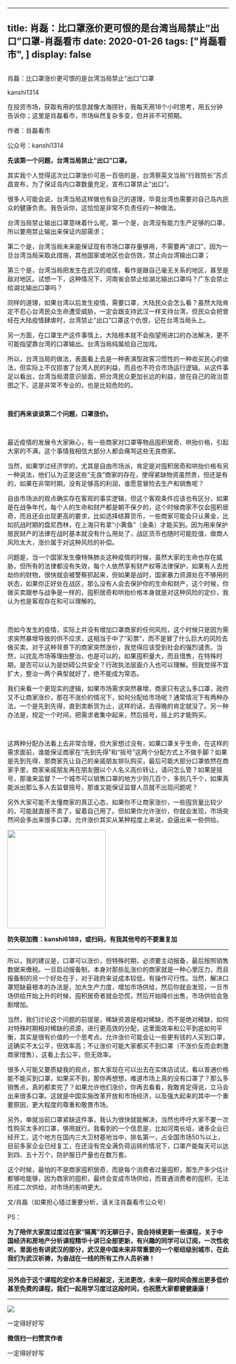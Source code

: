 
---
title:  肖磊：比口罩涨价更可恨的是台湾当局禁止“出口”口罩-肖磊看市
date: 2020-01-26
tags: ["肖磊看市", ]
display: false
---


## 



肖磊：比口罩涨价更可恨的是台湾当局禁止“出口”口罩




kanshi1314




在投资市场，获取有用的信息就像大海捞针，我每天用18个小时思考，用五分钟告诉你；这里是肖磊看市，市场纵然复杂多变，但并非不可预期。


作者：肖磊看市

公众号：kanshi1314



**先谈第一个问题，台湾当局禁止“出口”口罩。**



其实我个人觉得这次比口罩涨价可恶一百倍的是，台湾蔡英文当局“行政院长”苏贞昌宣布，为了保证岛内口罩数量充足，宣布口罩禁止“出口”。



很多人可能会说，台湾当局这样做也有自己的道理，毕竟台湾也需要对自己岛内民众的健康负责。我告诉你，这恰恰是非常不负责任的一种做法。



台湾当局禁止输出口罩意味着什么呢，第一个是，台湾没有能力生产足够的口罩，所以要用禁止输出来保证内部需求；



第二个是，台湾当局未来能保证现有市场口罩存量够用，不需要再“进口”，因为一旦台湾当局采取此措施，其他国家或地区也会仿效，禁止向台湾输出口罩；



第三个是，台湾当局把发生在武汉的疫情，看作是跟自己毫无关系的地区，甚至是敌对地区。试想一下，这种情况下，河南省会禁止给湖北输出口罩吗？广东会禁止给湖北输出口罩吗？



同样的道理，如果台湾以后发生疫情，需要口罩，大陆民众会怎么看？虽然大陆肯定不忍心台湾民众生命遭受威胁，一定会跟支持武汉一样支持台湾，但民众会把曾经在大陆疫情肆虐时，台湾禁止“出口”口罩这个仇恨，记在台湾当局头上。



另一方面，在口罩生产这件事情上，大陆根本就不会指望用进口的办法解决，更不可能指望靠台湾的口罩输出。台湾当局纯属给自己加戏。



所以，台湾当局的做法，表面看上去是一种表演型政客习惯性的一种收买民心的做法，但实际上不仅损害了台湾人民的利益，而且也不符合市场运行逻辑。从这件事足以看出，台湾当局潜意识层面，把台湾民众更加长远的利益，放在自己的政治意图之下，这是非常不专业的，也是比较危险的。

&nbsp;

**我们再来谈谈第二个问题，口罩涨价。**

&nbsp;

最近疫情的发展令大家揪心，有一些商家对口罩等物品囤积居奇、哄抬价格，引起大家的不满，这个事情我相信大部分人都会痛骂这些无良商家。



当然，如果学过经济学的，尤其是自由市场派，肯定是对囤积居奇和哄抬价格有另一种说法，他们认为正是这些“无良”商家的存在，使得紧缺物资虽然贵，但还是有的，如果在非常时期，没有足够高的利润，谁愿意冒险去生产和销售呢？



自由市场派的观点确实存在客观的事实逻辑，但这个客观条件应该也有区分，如果是在战争年代，每个人的生命和财产都是朝不保夕的，这个时候商家不仅会囤积居奇，而且还会出现更高的要求，比如选择结算货币，一些商家可能会只认黄金，比如抗战时期的盘尼西林，在上海只有拿“小黄鱼”（金条）才能买到。因为用来保护居民财产的法律在战时基本就没有什么用处了，战区货币也随时可能贬值，做商人风险太大，涨价属于对这种风险的补偿。



问题是，当一个国家发生像特殊肺炎这种疫情的时候，虽然大家的生命也存在威胁，但所有的法律都没有失效，每个人依然享有财产权等法律保护，如果有人去抢劫你的财物，很快就会被警察抓起来，但如果是战时，国家暴力资源处在不够用的状态，如果你正好处在战区，那么没有人会去保护你的生命和财产，这个时候，你做买卖跟参与战争是一样的，囤积居奇和哄抬价格本身就是对这种风险的定价，我认为也是客观存在和可以理解的。

&nbsp;

而如今发生的疫情，实际上并没有增加口罩商家的任何风险，这个时候只是因为需求突然暴增导致的供不应求，这相当于中了“彩票”，而不是冒了什么巨大的风险去做买卖。对于这种背景下的商家突然涨价，我觉得应该受到社会的强烈谴责。当然，以扰乱市场等理由整治，也是可以的，如果囤积量大，而且惜售，在特殊时期，是否可以认为是妨碍公共安全？行政执法层面介入也可以理解。但我觉得不宜扩大，整治一两个典型就好了，绝不能成为常态。



我们来看一个更现实的逻辑，如果市场需求突然暴增，商家只有这么多口罩，政府又不让商家涨价，那在不涨价的情况下，如何分配给市场呢？通常情况下有两种办法，一个是先到先得，直到卖断货为止，这样的话，去得晚的肯定就没了。另一种办法是，规定一个时间，把需求者集中起来，然后摇号，摇上的才能购买。

&nbsp;

这两种分配办法看上去非常合理，但大家想过没有，如果口罩关乎生命，在这样的需求面前，谁能保证商家在“先到先得”和“摇号”这两个分配方式上不做手脚？如果是先到先得，那商家先让自己的亲戚朋友排队购买，最后可能大部分口罩依然在商家手里，商家亲戚朋友再在朋友圈以个人名义高价转让，请问怎么管？如果是摇号，那谁来监督？一个城市可以销售口罩的地方少则几百个，多则几千个，如果真能派出那么多人去监督摇号，那谁又能保证监督人员就不出现问题呢？



另外大家可能不太懂商家的真正心态，如果你不让商家涨价，一些囤货量比较少的，可能就直接不卖了，留着自己用了。但如果你允许涨价，你就会发现，市场突然间会多出来很多口罩，允许涨价其实从某种程度上来说，会逼出来一些供给。



<img class="rich_pages" data-copyright="0" data-ratio="1" data-s="300,640" src="https://mmbiz.qpic.cn/mmbiz_jpg/rIYcHn0KrPQxE6zMiarib0VYKnt94Md6MMtJIw6YEwy8maoZPYfqopnlsqVs55Vz3JiaQIS7PZ1rg8lrYVngiaw9CQ/640?wx_fmt=jpeg" data-type="jpeg" data-w="430" style="height: 224px;width: 224px;"/>

**防失联加微：kanshi6188，或扫码，有我其他号的不要重复加**

****

所以，我的建议是，口罩可以涨价，但特殊时期，必须要主动报备，最后按照销售数据来缴税。一旦启动报备制，本身对那些乱涨价的商家就是一种心里压力，而且报备制的另一个好处在于，对于政府来说成本较低，有操作可行性。当然，解决口罩短缺最根本的办法是，加大生产力度，增加市场供给，然后你就会发现，一旦市场供给开始上升的时候，囤积居奇者就会恐慌，然后开始降价出售，市场供给会急剧增加。



当然，我们讨论这个问题的前提是，稀缺资源是相对稀缺，而不是绝对稀缺，如何对特殊时期相对稀缺的资源，进行更高效的分配，这里面效率和公平到底如何平衡，其实是很有价值的一个思考点。允许涨价可能会让一些更有钱的人买到口罩，这确实不太公平，但效率高；不让涨价可能大家都买不到口罩（不涨价反而会刺激商家惜售），这看上去公平，但无效率。



很多人可能又要质疑我的观点，那大家现在可以出去在实体店试试，看以普通价格能不能买到口罩，如果买不到，那你再想想，难道市场上真的没有口罩了？那么多销售点，真的都卖完了？如果允许他们涨价，你再去看看，我敢肯定得说，立马会出来很多口罩。这就是中国实施改革开放和市场经济，以及强大起来的其中一个重要原因，更大程度的尊重和敬畏市场。



另外，单就当前口罩紧缺这件事，我认为很快就能解决，当然也呼吁大家不要一次性购买太多的口罩，够用就行。我看到的一个信息是，比如河南长垣，诸多企业已经开工，这个地方在国内三大卫材基地当中，排名第一，占全国市场50%以上，目前多家企业已经复工，在还没有完全满负荷运转的情况下，口罩产能每天可以达到四、五十万个，防护服日产量也在数万套。



这个时候，最怕的不是商家囤积居奇，而是每个消费者过量囤积，那生产多少估计都够呛能够，因为商家的囤积，最终会变成市场供给，而普通消费者的囤积，无法形成二次供给，对市场的影响更大。



文/肖磊（如果担心错过重要分析，请关注肖磊看市公众号）



PS：



**为了陪伴大家度过度过在家“隔离”的无聊日子，我会持续更新一些课程，关于中国经济和房地产分析课程精华十讲已全部更新，有兴趣的同学可以订阅，一次性收听。里面也有讲武汉的部分，武汉是中国未来非常重要的一个枢纽级别城市，在此我们为武汉祈祷，为奋战在一线的所有工作人员祈祷！**

****

**另外由于这个课程的定价本身已经敲定，无法更改，未来一段时间会推出更多低价甚至免费的课程，我们一起用学习度过这段时间，也祝愿大家都健健康康！**

****

<img class="rich_pages" data-ratio="2.321762349799733" data-s="300,640" src="https://mmbiz.qpic.cn/mmbiz_jpg/rIYcHn0KrPSkzxFaj0W7SZetQndUnRkI0zzHyTRCDc0dvfpdO9dwib7ibfgy5icoAsiaTxwan1jPNjMbaOd0TiaHBtA/640?wx_fmt=jpeg" data-type="jpeg" data-w="749" style="">







一定得好好写


**微信扫一扫赞赏作者**






一定得好好写








